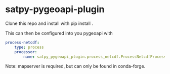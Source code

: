 # satpy-pygeoapi-plugin

Clone this repo and install with pip install .

This can then be configured into you pygeoapi with

```yaml
process-netcdf:
    type: process
    processor:
        name: satpy_pygeoapi_plugin.process_netcdf.ProcessNetcdfProcessor
```

Note: mapserver is required, but can only be found in conda-forge.
